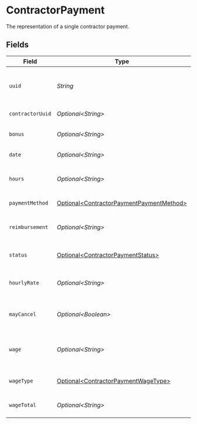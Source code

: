 # ContractorPayment

The representation of a single contractor payment.


## Fields

| Field                                                                                                  | Type                                                                                                   | Required                                                                                               | Description                                                                                            |
| ------------------------------------------------------------------------------------------------------ | ------------------------------------------------------------------------------------------------------ | ------------------------------------------------------------------------------------------------------ | ------------------------------------------------------------------------------------------------------ |
| `uuid`                                                                                                 | *String*                                                                                               | :heavy_check_mark:                                                                                     | The unique identifier of the contractor payment in Gusto.                                              |
| `contractorUuid`                                                                                       | *Optional\<String>*                                                                                    | :heavy_minus_sign:                                                                                     | The UUID of the contractor.                                                                            |
| `bonus`                                                                                                | *Optional\<String>*                                                                                    | :heavy_minus_sign:                                                                                     | The bonus amount in the payment.                                                                       |
| `date`                                                                                                 | *Optional\<String>*                                                                                    | :heavy_minus_sign:                                                                                     | The payment date.                                                                                      |
| `hours`                                                                                                | *Optional\<String>*                                                                                    | :heavy_minus_sign:                                                                                     | The number of hours worked for the payment.                                                            |
| `paymentMethod`                                                                                        | [Optional\<ContractorPaymentPaymentMethod>](../../models/components/ContractorPaymentPaymentMethod.md) | :heavy_minus_sign:                                                                                     | The payment method.                                                                                    |
| `reimbursement`                                                                                        | *Optional\<String>*                                                                                    | :heavy_minus_sign:                                                                                     | The reimbursement amount in the payment.                                                               |
| `status`                                                                                               | [Optional\<ContractorPaymentStatus>](../../models/components/ContractorPaymentStatus.md)               | :heavy_minus_sign:                                                                                     | Contractor payment status                                                                              |
| `hourlyRate`                                                                                           | *Optional\<String>*                                                                                    | :heavy_minus_sign:                                                                                     | The rate per hour worked for the payment.                                                              |
| `mayCancel`                                                                                            | *Optional\<Boolean>*                                                                                   | :heavy_minus_sign:                                                                                     | Determine if the contractor payment can be cancelled.                                                  |
| `wage`                                                                                                 | *Optional\<String>*                                                                                    | :heavy_minus_sign:                                                                                     | The fixed wage of the payment, regardless of hours worked.                                             |
| `wageType`                                                                                             | [Optional\<ContractorPaymentWageType>](../../models/components/ContractorPaymentWageType.md)           | :heavy_minus_sign:                                                                                     | The wage type for the payment.                                                                         |
| `wageTotal`                                                                                            | *Optional\<String>*                                                                                    | :heavy_minus_sign:                                                                                     | (hours * hourly_rate) + wage + bonus                                                                   |